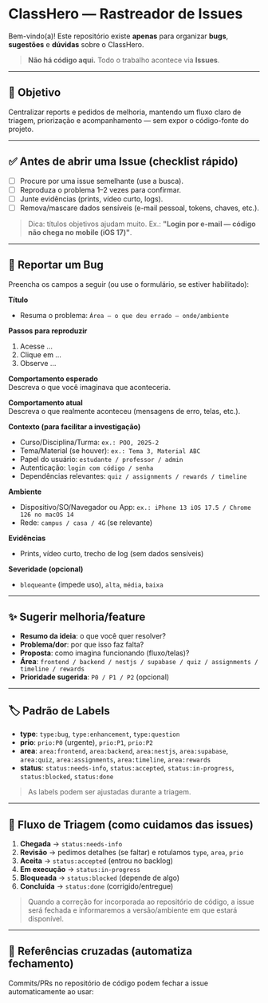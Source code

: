 # ClassHero — Rastreador de Issues

Bem-vindo(a)! Este repositório existe **apenas** para organizar **bugs**, **sugestões** e **dúvidas** sobre o ClassHero.  
> **Não há código aqui.** Todo o trabalho acontece via **Issues**.

---

## 🎯 Objetivo
Centralizar reports e pedidos de melhoria, mantendo um fluxo claro de triagem, priorização e acompanhamento — sem expor o código-fonte do projeto.

---

## ✅ Antes de abrir uma Issue (checklist rápido)
- [ ] Procure por uma issue semelhante (use a busca).
- [ ] Reproduza o problema 1–2 vezes para confirmar.
- [ ] Junte evidências (prints, vídeo curto, logs).
- [ ] Remova/mascare dados sensíveis (e-mail pessoal, tokens, chaves, etc.).

> Dica: títulos objetivos ajudam muito. Ex.: **"Login por e-mail — código não chega no mobile (iOS 17)"**.

---

## 🐞 Reportar um Bug
Preencha os campos a seguir (ou use o formulário, se estiver habilitado):

**Título**  
- Resuma o problema: `Área — o que deu errado — onde/ambiente`

**Passos para reproduzir**  
1. Acesse …  
2. Clique em …  
3. Observe …

**Comportamento esperado**  
Descreva o que você imaginava que aconteceria.

**Comportamento atual**  
Descreva o que realmente aconteceu (mensagens de erro, telas, etc.).

**Contexto (para facilitar a investigação)**  
- Curso/Disciplina/Turma: `ex.: POO, 2025-2`  
- Tema/Material (se houver): `ex.: Tema 3, Material ABC`  
- Papel do usuário: `estudante / professor / admin`  
- Autenticação: `login com código / senha`  
- Dependências relevantes: `quiz / assignments / rewards / timeline`

**Ambiente**  
- Dispositivo/SO/Navegador ou App: `ex.: iPhone 13 iOS 17.5 / Chrome 126 no macOS 14`  
- Rede: `campus / casa / 4G` (se relevante)

**Evidências**  
- Prints, vídeo curto, trecho de log (sem dados sensíveis)

**Severidade (opcional)**  
- `bloqueante` (impede uso), `alta`, `média`, `baixa`

---

## ✨ Sugerir melhoria/feature
- **Resumo da ideia**: o que você quer resolver?  
- **Problema/dor**: por que isso faz falta?  
- **Proposta**: como imagina funcionando (fluxo/telas)?  
- **Área**: `frontend / backend / nestjs / supabase / quiz / assignments / timeline / rewards`  
- **Prioridade sugerida**: `P0 / P1 / P2` (opcional)

---

## 🏷️ Padrão de Labels
- **type**: `type:bug`, `type:enhancement`, `type:question`  
- **prio**: `prio:P0` (urgente), `prio:P1`, `prio:P2`  
- **area**: `area:frontend`, `area:backend`, `area:nestjs`, `area:supabase`, `area:quiz`, `area:assignments`, `area:timeline`, `area:rewards`  
- **status**: `status:needs-info`, `status:accepted`, `status:in-progress`, `status:blocked`, `status:done`

> As labels podem ser ajustadas durante a triagem.

---

## 🔄 Fluxo de Triagem (como cuidamos das issues)
1. **Chegada** → `status:needs-info`  
2. **Revisão** → pedimos detalhes (se faltar) e rotulamos `type`, `area`, `prio`  
3. **Aceita** → `status:accepted` (entrou no backlog)  
4. **Em execução** → `status:in-progress`  
5. **Bloqueada** → `status:blocked` (depende de algo)  
6. **Concluída** → `status:done` (corrigido/entregue)

> Quando a correção for incorporada ao repositório de código, a issue será fechada e informaremos a versão/ambiente em que estará disponível.

---

## 🔗 Referências cruzadas (automatiza fechamento)
Commits/PRs no repositório de código podem fechar a issue automaticamente ao usar:  
